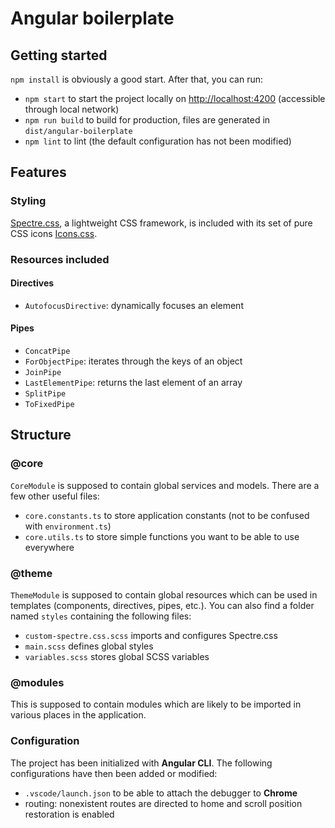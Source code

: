 # Angular boilerplate

## Getting started
`npm install` is obviously a good start. After that, you can run:
- `npm start` to start the project locally on [http://localhost:4200]() (accessible through local network)
- `npm run build` to build for production, files are generated in `dist/angular-boilerplate`
- `npm lint` to lint (the default configuration has not been modified)

## Features
### Styling
[Spectre.css](https://picturepan2.github.io/spectre), a lightweight CSS framework, is included with its set of pure CSS icons [Icons.css](https://picturepan2.github.io/icons.css).

### Resources included
#### Directives
- `AutofocusDirective`: dynamically focuses an element

#### Pipes
- `ConcatPipe`
- `ForObjectPipe`: iterates through the keys of an object
- `JoinPipe`
- `LastElementPipe`: returns the last element of an array
- `SplitPipe`
- `ToFixedPipe`

## Structure
### @core
`CoreModule` is supposed to contain global services and models. There are a few other useful files:
- `core.constants.ts` to store application constants (not to be confused with `environment.ts`)
- `core.utils.ts` to store simple functions you want to be able to use everywhere

### @theme
`ThemeModule` is supposed to contain global resources which can be used in templates (components, directives, pipes, etc.). You can also find a folder named `styles` containing the following files:
- `custom-spectre.css.scss` imports and configures Spectre.css
- `main.scss` defines global styles
- `variables.scss` stores global SCSS variables

### @modules
This is supposed to contain modules which are likely to be imported in various places in the application.

### Configuration
The project has been initialized with **Angular CLI**. The following configurations have then been added or modified:
- ``.vscode/launch.json`` to be able to attach the debugger to **Chrome**
- routing: nonexistent routes are directed to home and scroll position restoration is enabled
